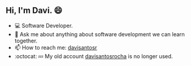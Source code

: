 
## Hi, I'm Davi. 😄
- :computer: Software Developer.
- 💬 Ask me about anything about software development we can learn together.
- 📫 How to reach me: [davisantosr](https://www.linkedin.com/in/davisantosr/)
- :octocat: :zzz: My old account [davisantosrocha](https://github.com/davisantosrocha) is no longer used.

<!--
**davisantosr/davisantosr** is a ✨ _special_ ✨ repository because its `README.md` (this file) appears on your GitHub profile.

Hi, I'm Davi Santos Rocha, a passionate Full Stack Web Developer 🚀 from Brazil.


Here are some ideas to get you started:

- 🔭 I’m currently working on awesome stuff
- 🌱 I’m constantly learning 
- 👯 I’m looking to collaborate on open source community
- 💬 Ask me about ...
- 📫 How to reach me: [davisantosr](https://www.linkedin.com/in/davisantosr/);
- 😄 Pronouns: ...
- ⚡ Fun fact: ...
-->
